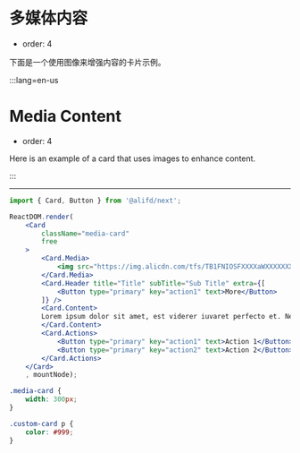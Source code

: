 # 多媒体内容

- order: 4

下面是一个使用图像来增强内容的卡片示例。

:::lang=en-us
# Media Content

- order: 4

Here is an example of a card that uses images to enhance content.

:::

---

````jsx
import { Card, Button } from '@alifd/next';

ReactDOM.render(
    <Card
        className="media-card"
        free
    >
        <Card.Media>
            <img src="https://img.alicdn.com/tfs/TB1FNIOSFXXXXaWXXXXXXXXXXXX-260-188.png" />
        </Card.Media>
        <Card.Header title="Title" subTitle="Sub Title" extra={[
            <Button type="primary" key="action1" text>More</Button>
        ]} />
        <Card.Content>
        Lorem ipsum dolor sit amet, est viderer iuvaret perfecto et. Ne petentium quaerendum nec, eos ex recteque mediocritatem, ex usu assum legendos temporibus. Ius feugiat pertinacia an, cu verterem praesent quo.
        </Card.Content>
        <Card.Actions>
            <Button type="primary" key="action1" text>Action 1</Button>
            <Button type="primary" key="action2" text>Action 2</Button>
        </Card.Actions>
    </Card>
    , mountNode);
````

````css
.media-card {
    width: 300px;
}

.custom-card p {
    color: #999;
}
````
